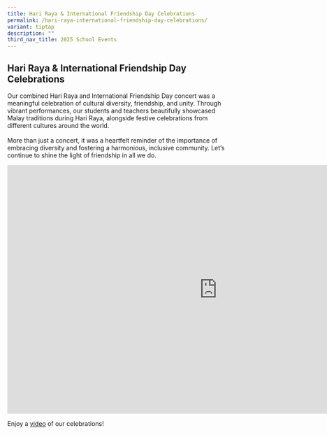 ```yaml
---
title: Hari Raya & International Friendship Day Celebrations
permalink: /hari-raya-international-friendship-day-celebrations/
variant: tiptap
description: ""
third_nav_title: 2025 School Events
---
```

<h2><strong>Hari Raya &amp; International Friendship Day Celebrations</strong></h2>
<p>Our combined Hari Raya and International Friendship Day concert was a
meaningful celebration of cultural diversity, friendship, and unity. Through
vibrant performances, our students and teachers beautifully showcased Malay
traditions during Hari Raya, alongside festive celebrations from different
cultures around the world.
<br>
<br>More than just a concert, it was a heartfelt reminder of the importance
of embracing diversity and fostering a harmonious, inclusive community.
Let’s continue to shine the light of friendship in all we do.</p>
<div class="iframe-wrapper">
<iframe height="569" width="960" allowfullscreen="true" frameborder="0" src="https://docs.google.com/presentation/d/e/2PACX-1vSypcDd5vDTphsNQ90tAQgL1cPAiodHuQNE1LEan7HZTC0yuurUOCmUwl0UMegxB2dU1YomWuKoQMID/pubembed?start=true&amp;loop=true&amp;delayms=3000"></iframe>
</div>
<p>Enjoy a <a href="https://www.instagram.com/reel/DIba8SovbVj/?utm_source=ig_web_copy_link&amp;igsh=MzRlODBiNWFlZA==" rel="noopener nofollow" target="_blank">video</a> of
our celebrations!</p>